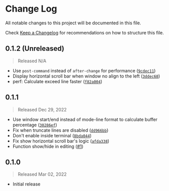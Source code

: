 # Change Log

All notable changes to this project will be documented in this file.

Check [Keep a Changelog](http://keepachangelog.com/) for recommendations on how to structure this file.


## 0.1.2 (Unreleased)
> Released N/A

* Use `post-command` instead of `after-change` for performance ([`9cdec11`](../../commit/9cdec11a23601af7dc9ebbaf8b8140245f91ec6f))
* Display horizontal scroll bar when window no align to the left ([`3ddec68`](../../commit/3ddec689d2c6c45dffdb04b7b735154b6a0d4a50))
* perf: Calculate exceed line faster ([`f82a004`](../../commit/f82a004137ac4a6a9f0c0249ee506d0006427b1e))

## 0.1.1
> Released Dec 29, 2022

* Use window start/end instead of mode-line format to calculate buffer percentage ([`30286ef`](../../commit/30286ef015183d1229de605a7b30062813ed0794))
* Fix when truncate lines are disabled ([`dd966bb`](../../commit/dd966bb9b0b858d028c0af7399f6edba1d22c450))
* Don't enable inside terminal ([`8bda044`](../../commit/8bda044ad7b741abc239b9df177e65ad0f969ea9))
* Fix show horizontal scroll bar's logic ([`afda338`](../../commit/afda338ccd67456142361be610a6bdd7e2360143))
* Function show/hide in editing ([#1](../../pull/1))

## 0.1.0
> Released Mar 02, 2022

* Initial release
